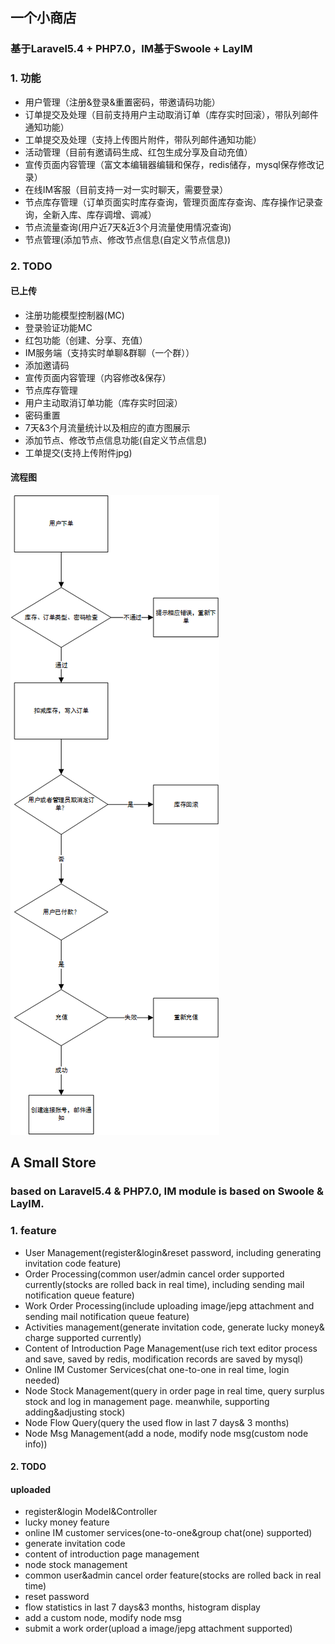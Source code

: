 ## 一个小商店
### 基于Laravel5.4 + PHP7.0，IM基于Swoole + LayIM

### 1. 功能
- 用户管理（注册&amp;登录&amp;重置密码，带邀请码功能）
- 订单提交及处理（目前支持用户主动取消订单（库存实时回滚），带队列邮件通知功能）
- 工单提交及处理（支持上传图片附件，带队列邮件通知功能）
- 活动管理（目前有邀请码生成、红包生成分享及自动充值）
- 宣传页面内容管理（富文本编辑器编辑和保存，redis储存，mysql保存修改记录）
- 在线IM客服（目前支持一对一实时聊天，需要登录）
- 节点库存管理（订单页面实时库存查询，管理页面库存查询、库存操作记录查询，全新入库、库存调增、调减）
- 节点流量查询(用户近7天&近3个月流量使用情况查询)
- 节点管理(添加节点、修改节点信息(自定义节点信息))

### 2. TODO

#### 已上传
- 注册功能模型控制器(MC)
- 登录验证功能MC
- 红包功能（创建、分享、充值）
- IM服务端（支持实时单聊&amp;群聊（一个群））
- 添加邀请码
- 宣传页面内容管理（内容修改&amp;保存）
- 节点库存管理
- 用户主动取消订单功能（库存实时回滚）
- 密码重置
- 7天&3个月流量统计以及相应的直方图展示
- 添加节点、修改节点信息功能(自定义节点信息)
- 工单提交(支持上传附件jpg)

#### 流程图
![FlowChart](https://github.com/TonyStark10006/SSStore/raw/master/flowchart.png)

## A Small Store
### based on Laravel5.4 &amp; PHP7.0, IM module is based on Swoole &amp; LayIM.

### 1. feature
- User Management(register&amp;login&amp;reset password, including generating invitation code feature)
- Order Processing(common user/admin cancel order supported currently(stocks are rolled back in real time), including sending mail notification queue feature)
- Work Order Processing(include uploading image/jepg attachment and sending mail notification queue feature)
- Activities management(generate invitation code, generate lucky money&amp; charge supported currently)
- Content of Introduction Page Management(use rich text editor process and save, saved by redis, modification records are saved by mysql)
- Online IM Customer Services(chat one-to-one in real time, login needed)
- Node Stock Management(query in order page in real time, query surplus stock and log in management page. meanwhile, supporting adding&amp;adjusting stock)
- Node Flow Query(query the used flow in last 7 days&amp; 3 months)
- Node Msg Management(add a node, modify node msg(custom node info))

#### 2. TODO

#### uploaded
- register&amp;login Model&amp;Controller
- lucky money feature
- online IM customer services(one-to-one&amp;group chat(one) supported)
- generate invitation code
- content of introduction page management
- node stock management
- common user&amp;admin cancel order feature(stocks are rolled back in real time)
- reset password
- flow statistics in last 7 days&amp;3 months, histogram display
- add a custom node, modify node msg
- submit a work order(upload a image/jepg attachment supported)